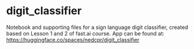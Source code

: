 # digit_classifier
Notebook and supporting files for a sign language digit classifier, created based on Lesson 1 and 2 of fast.ai course.
App can be found at: https://huggingface.co/spaces/nedcpr/digit_classifier
